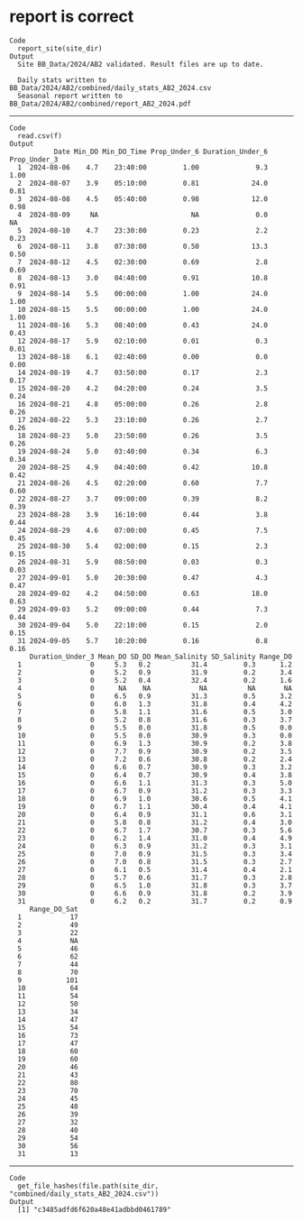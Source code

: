 # report is correct

    Code
      report_site(site_dir)
    Output
      Site BB_Data/2024/AB2 validated. Result files are up to date.
      
      Daily stats written to BB_Data/2024/AB2/combined/daily_stats_AB2_2024.csv
      Seasonal report written to BB_Data/2024/AB2/combined/report_AB2_2024.pdf

---

    Code
      read.csv(f)
    Output
               Date Min_DO Min_DO_Time Prop_Under_6 Duration_Under_6 Prop_Under_3
      1  2024-08-06    4.7    23:40:00         1.00              9.3         1.00
      2  2024-08-07    3.9    05:10:00         0.81             24.0         0.81
      3  2024-08-08    4.5    05:40:00         0.98             12.0         0.98
      4  2024-08-09     NA                       NA              0.0           NA
      5  2024-08-10    4.7    23:30:00         0.23              2.2         0.23
      6  2024-08-11    3.8    07:30:00         0.50             13.3         0.50
      7  2024-08-12    4.5    02:30:00         0.69              2.8         0.69
      8  2024-08-13    3.0    04:40:00         0.91             10.8         0.91
      9  2024-08-14    5.5    00:00:00         1.00             24.0         1.00
      10 2024-08-15    5.5    00:00:00         1.00             24.0         1.00
      11 2024-08-16    5.3    08:40:00         0.43             24.0         0.43
      12 2024-08-17    5.9    02:10:00         0.01              0.3         0.01
      13 2024-08-18    6.1    02:40:00         0.00              0.0         0.00
      14 2024-08-19    4.7    03:50:00         0.17              2.3         0.17
      15 2024-08-20    4.2    04:20:00         0.24              3.5         0.24
      16 2024-08-21    4.8    05:00:00         0.26              2.8         0.26
      17 2024-08-22    5.3    23:10:00         0.26              2.7         0.26
      18 2024-08-23    5.0    23:50:00         0.26              3.5         0.26
      19 2024-08-24    5.0    03:40:00         0.34              6.3         0.34
      20 2024-08-25    4.9    04:40:00         0.42             10.8         0.42
      21 2024-08-26    4.5    02:20:00         0.60              7.7         0.60
      22 2024-08-27    3.7    09:00:00         0.39              8.2         0.39
      23 2024-08-28    3.9    16:10:00         0.44              3.8         0.44
      24 2024-08-29    4.6    07:00:00         0.45              7.5         0.45
      25 2024-08-30    5.4    02:00:00         0.15              2.3         0.15
      26 2024-08-31    5.9    08:50:00         0.03              0.3         0.03
      27 2024-09-01    5.0    20:30:00         0.47              4.3         0.47
      28 2024-09-02    4.2    04:50:00         0.63             18.0         0.63
      29 2024-09-03    5.2    09:00:00         0.44              7.3         0.44
      30 2024-09-04    5.0    22:10:00         0.15              2.0         0.15
      31 2024-09-05    5.7    10:20:00         0.16              0.8         0.16
         Duration_Under_3 Mean_DO SD_DO Mean_Salinity SD_Salinity Range_DO
      1                 0     5.3   0.2          31.4         0.3      1.2
      2                 0     5.2   0.9          31.9         0.2      3.4
      3                 0     5.2   0.4          32.4         0.2      1.6
      4                 0      NA    NA            NA          NA       NA
      5                 0     6.5   0.9          31.3         0.5      3.2
      6                 0     6.0   1.3          31.8         0.4      4.2
      7                 0     5.8   1.1          31.6         0.5      3.0
      8                 0     5.2   0.8          31.6         0.3      3.7
      9                 0     5.5   0.0          31.8         0.5      0.0
      10                0     5.5   0.0          30.9         0.3      0.0
      11                0     6.9   1.3          30.9         0.2      3.8
      12                0     7.7   0.9          30.9         0.2      3.5
      13                0     7.2   0.6          30.8         0.2      2.4
      14                0     6.6   0.7          30.9         0.3      3.2
      15                0     6.4   0.7          30.9         0.4      3.8
      16                0     6.6   1.1          31.3         0.3      5.0
      17                0     6.7   0.9          31.2         0.3      3.3
      18                0     6.9   1.0          30.6         0.5      4.1
      19                0     6.7   1.1          30.4         0.4      4.1
      20                0     6.4   0.9          31.1         0.6      3.1
      21                0     5.8   0.8          31.2         0.4      3.0
      22                0     6.7   1.7          30.7         0.3      5.6
      23                0     6.2   1.4          31.0         0.4      4.9
      24                0     6.3   0.9          31.2         0.3      3.1
      25                0     7.0   0.9          31.5         0.3      3.4
      26                0     7.0   0.8          31.5         0.3      2.7
      27                0     6.1   0.5          31.4         0.4      2.1
      28                0     5.7   0.6          31.7         0.3      2.8
      29                0     6.5   1.0          31.8         0.3      3.7
      30                0     6.6   0.9          31.8         0.2      3.9
      31                0     6.2   0.2          31.7         0.2      0.9
         Range_DO_Sat
      1            17
      2            49
      3            22
      4            NA
      5            46
      6            62
      7            44
      8            70
      9           101
      10           64
      11           54
      12           50
      13           34
      14           47
      15           54
      16           73
      17           47
      18           60
      19           60
      20           46
      21           43
      22           80
      23           70
      24           45
      25           48
      26           39
      27           32
      28           40
      29           54
      30           56
      31           13

---

    Code
      get_file_hashes(file.path(site_dir, "combined/daily_stats_AB2_2024.csv"))
    Output
      [1] "c3485adfd6f620a48e41adbbd0461789"

